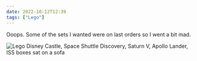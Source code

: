 ```yaml
---
date: 2022-10-12T12:39
tags: ["Lego"]
---
```

Ooops. Some of the sets I wanted were on last orders so I went a bit mad.


![Lego Disney Castle, Space Shuttle Discovery, Saturn V, Apollo Lander, ISS boxes sat on a sofa ](https://cdn.geekyaubergine.com/2022/IMG_1427.jpeg)

